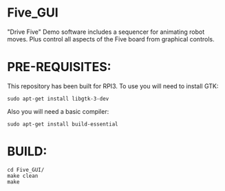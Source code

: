 # Five_GUI
"Drive Five" Demo software includes a sequencer for animating robot moves.  Plus control all aspects of the Five board from graphical controls.


PRE-REQUISITES:
===============
This repository has been built for RPI3.  To use you will need to install GTK:

	sudo apt-get install libgtk-3-dev

Also you will need a basic compiler:

	sudo apt-get install build-essential


BUILD:
======
	cd Five_GUI/
	make clean
	make


